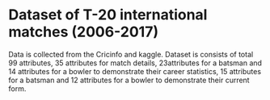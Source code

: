 # Dataset of T-20 international matches (2006-2017)


Data is collected from the Cricinfo and kaggle. 
Dataset is consists of total 99 attributes, 35 attributes for match details, 23attributes for a batsman and 14 attributes for a bowler to demonstrate their career statistics, 15 attributes for a batsman and 12 attributes for a bowler to demonstrate their current form.
